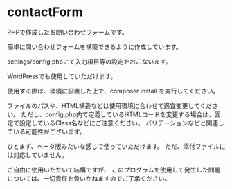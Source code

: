 # contactForm
PHPで作成したお問い合わせフォームです。

簡単に問い合わせフォームを構築できるように作成しています。

settings/config.phpにて入力項目等の設定をおこないます。

WordPressでも使用していただけます。

使用する際は、環境に設置した上で、composer install を実行してください。

ファイルのパスや、HTML構造などは使用環境に合わせて適宜変更してください。
ただし、config.php内で定義しているHTMLコードを変更する場合は、固定で設定しているClass名などにご注意ください。
バリデーションなどと関連している可能性がございます。

ひとまず、ベータ版みたいな感じで使っていただけます。
ただ、添付ファイルには対応していません。

ご自由に使用いただいて結構ですが、
このプログラムを使用して発生した問題については、一切責任を負いかねますのでご了承ください。
